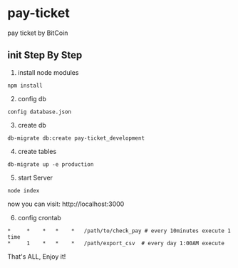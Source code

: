 # pay-ticket
pay ticket by BitCoin

## init Step By Step

  1. install node modules
  ```
  npm install
  ```
  
  2. config db
  ```
  config database.json
  ```
  
  3. create db
  ```
  db-migrate db:create pay-ticket_development
  ```
  
  4. create tables
  ```
  db-migrate up -e production
  ```
  
  5. start Server
  ```
  node index
  ```
  now you can visit: http://localhost:3000
  
  6. config crontab
  ```
  *     *    *   *    *   /path/to/check_pay # every 10minutes execute 1 time
  *     1    *   *    *   /path/export_csv  # every day 1:00AM execute
  ```

That's ALL, Enjoy it!
